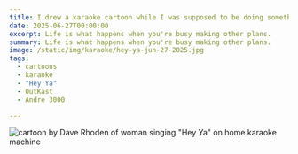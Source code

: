 ```yaml
---
title: I drew a karaoke cartoon while I was supposed to be doing something else.
date: 2025-06-27T00:00:00
excerpt: Life is what happens when you're busy making other plans.
summary: Life is what happens when you're busy making other plans.
image: /static/img/karaoke/hey-ya-jun-27-2025.jpg
tags:
  - cartoons
  - karaoke
  - "Hey Ya"
  - OutKast
  - Andre 3000

---
```


![cartoon by Dave Rhoden of woman singing "Hey Ya" on home karaoke machine](/static/img/karaoke/hey-ya-jun-27-2025.jpg)